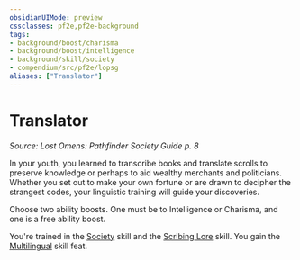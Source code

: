 ```yaml
---
obsidianUIMode: preview
cssclasses: pf2e,pf2e-background
tags:
- background/boost/charisma
- background/boost/intelligence
- background/skill/society
- compendium/src/pf2e/lopsg
aliases: ["Translator"]
---
```

# Translator
*Source: Lost Omens: Pathfinder Society Guide p. 8*  

In your youth, you learned to transcribe books and translate scrolls to preserve knowledge or perhaps to aid wealthy merchants and politicians. Whether you set out to make your own fortune or are drawn to decipher the strangest codes, your linguistic training will guide your discoveries.

Choose two ability boosts. One must be to Intelligence or Charisma, and one is a free ability boost.

You're trained in the [Society](compendium/skills.md#Society) skill and the [Scribing Lore](compendium/skills.md#Lore) skill. You gain the [Multilingual](compendium/feats/multilingual.md) skill feat.